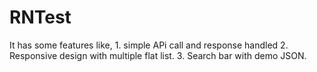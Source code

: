 # RNTest
It has some features like, 1. simple APi call and response handled 2. Responsive design with multiple flat list. 3. Search bar with demo JSON. 
